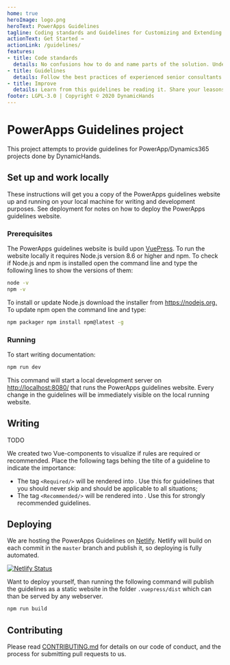 ```yaml
---
home: true
heroImage: logo.png
heroText: PowerApps Guidelines
tagline: Coding standards and Guidelines for Customizing and Extending PowerApps & Dynamics 365
actionText: Get Started →
actionLink: /guidelines/
features:
- title: Code standards
  details: No confusions how to do and name parts of the solution. Understanding solutions faster of other projects.
- title: Guidelines
  details: Follow the best practices of experienced senior consultants and developers. Don re-invent the wheel again.
- title: Improve
  details: Learn from this guidelines be reading it. Share your leasons learned and help improve this guidelines.
footer: LGPL-3.0 | Copyright © 2020 DynamicHands
---
```


# PowerApps Guidelines project

This project attempts to provide guidelines for PowerApp/Dynamics365 projects done by DynamicHands.

## Set up and work locally

These instructions will get you a copy of the PowerApps guidelines website up and running on your local machine for writing and development purposes. See deployment for notes on how to deploy the PowerApps guidelines website.

### Prerequisites

The PowerApps guidelines website is build upon [VuePress](https://vuepress.vuejs.org/). To run the website locally it requires Node.js version 8.6 or higher and npm. To check if Node.js and npm is installed open the command line and type the following lines to show the versions of them:

```sh
node -v
npm -v
```

To install or update Node.js download the installer from <https://nodejs.org.> To update npm open the command line and type:

```sh
npm packager npm install npm@latest -g
```

### Running

To start writing documentation:

```sh
npm run dev
```

This command will start a local development server on <http://localhost:8080/> that runs the PowerApps guidelines website. Every change in the guidelines will be immediately visible on the local running website.

## Writing

TODO

We created two Vue-components to visualize if rules are required or recommended. Place the following tags behing the tilte of a guideline to indicate the importance:

- The tag `<Required/>` will be rendered into <Required/> . Use this for guidelines that you should never skip and should be applicable to all situations;
- The tag `<Recommended/>` will be rendered into <Recommended/> . Use this for strongly recommended guidelines.

## Deploying

We are hosting the PowerApps Guidelines on [Netlify](https://www.netlify.com/). Netlify will build on each commit in the `master` branch and publish it, so deploying is fully automated.

[![Netlify Status](https://api.netlify.com/api/v1/badges/98c67366-67a1-45ad-b485-91c072a23906/deploy-status)](https://app.netlify.com/sites/powerapps-guidelines/deploys)

Want to deploy yourself, than running the following command will publish the guidelines as a static website in the folder `.vuepress/dist` which can than be served by any webserver.

```sh
npm run build
```

## Contributing

Please read [CONTRIBUTING.md](TODO) for details on our code of conduct, and the process for submitting pull requests to us.
